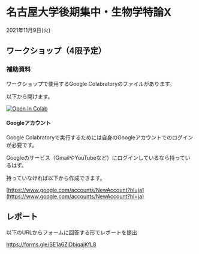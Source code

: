 # 名古屋大学後期集中・生物学特論X

2021年11月9日(火)



## ワークショップ（4限予定）

### 補助資料

ワークショップで使用するGoogle Colabratoryのファイルがあります。

以下から開けます。

[![Open In Colab](https://colab.research.google.com/assets/colab-badge.svg)](https://colab.research.google.com/github/iwanaminami/tokuronX2021/blob/main/SIR.ipynb)


#### Googleアカウント

Google Colabratoryで実行するためには自身のGoogleアカウントでのログインが必要です。

Googleのサービス（GmailやYouTubeなど）にログインしているなら持っているはず。

持っていなければ以下から作成できます。

[https://www.google.com/accounts/NewAccount?hl=ja](https://www.google.com/accounts/NewAccount?hl=ja)

## レポート

以下のURLからフォームに回答する形でレポートを提出

https://forms.gle/SE1a6ZjDbjqajKfL8
